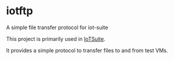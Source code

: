 # iotftp
A simple file transfer protocol for iot-suite

This project is primarily used in [IoTSuite](https://github.com/cartoon-raccoon/iot-suite).

It provides a simple protocol to transfer files to and from test VMs.
